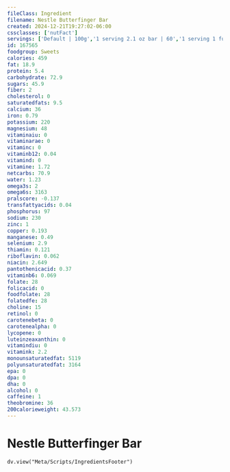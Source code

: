```yaml
---
fileClass: Ingredient
filename: Nestle Butterfinger Bar
created: 2024-12-21T19:27:02-06:00
cssclasses: ['nutFact']
servings: ['Default | 100g','1 serving 2.1 oz bar | 60','1 serving 1 fun size bar 0.65 oz | 18','1 serving 0.75 oz bar | 21','1 bar bite size | 7','1 bar king size | 108','10 butterfinger bb's | 26','2 tbsp | 25','1 cup bb's | 174']
id: 167565
foodgroup: Sweets
calories: 459
fat: 18.9
protein: 5.4
carbohydrate: 72.9
sugars: 45.9
fiber: 2
cholesterol: 0
saturatedfats: 9.5
calcium: 36
iron: 0.79
potassium: 220
magnesium: 48
vitaminaiu: 0
vitaminarae: 0
vitaminc: 0
vitaminb12: 0.04
vitamind: 0
vitamine: 1.72
netcarbs: 70.9
water: 1.23
omega3s: 2
omega6s: 3163
pralscore: -0.137
transfattyacids: 0.04
phosphorus: 97
sodium: 230
zinc: 1
copper: 0.193
manganese: 0.49
selenium: 2.9
thiamin: 0.121
riboflavin: 0.062
niacin: 2.649
pantothenicacid: 0.37
vitaminb6: 0.069
folate: 28
folicacid: 0
foodfolate: 28
folatedfe: 28
choline: 15
retinol: 0
carotenebeta: 0
carotenealpha: 0
lycopene: 0
luteinzeaxanthin: 0
vitamindiu: 0
vitamink: 2.2
monounsaturatedfat: 5119
polyunsaturatedfat: 3164
epa: 0
dpa: 0
dha: 0
alcohol: 0
caffeine: 1
theobromine: 36
200calorieweight: 43.573
---
```


# Nestle Butterfinger Bar

```dataviewjs
dv.view("Meta/Scripts/IngredientsFooter")
```